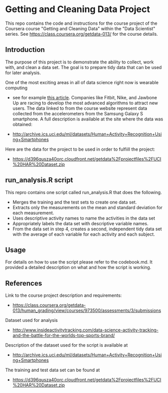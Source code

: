 # Getting and Cleaning Data Project
This repo contains the code and instructions for the course project of the Coursera course "Getting and Cleaning Data" 
within the "Data Scientist" series. See https://class.coursera.org/getdata-013/ for the course details.

## Introduction
The purpose of this project is to demonstrate the ability to collect, work with, and clean a data set. 
The goal is to prepare tidy data that can be used for later analysis.

One of the most exciting areas in all of data science right now is wearable computing 
- see for example [this article](http://www.insideactivitytracking.com/data-science-activity-tracking-and-the-battle-for-the-worlds-top-sports-brand/). 
Companies like Fitbit, Nike, and Jawbone Up are racing to develop the most 
advanced algorithms to attract new users. The data linked to from the course 
website represent data collected from the accelerometers from the Samsung Galaxy S smartphone. 
A full description is available at the site where the data was obtained: 
* http://archive.ics.uci.edu/ml/datasets/Human+Activity+Recognition+Using+Smartphones

Here are the data for the project to be used in order to fulfiill the project:
* https://d396qusza40orc.cloudfront.net/getdata%2Fprojectfiles%2FUCI%20HAR%20Dataset.zip 

## run_analysis.R script
This repro contains one script called run_analysis.R that does the following. 
   * Merges the training and the test sets to create one data set.
   * Extracts only the measurements on the mean and standard deviation for each measurement. 
   * Uses descriptive activity names to name the activities in the data set
   * Appropriately labels the data set with descriptive variable names. 
   * From the data set in step 4, creates a second, independent tidy data set with the average of each variable for each activity and each subject.

## Usage
For details on how to use the script please refer to the codebook.md. It provided a detailed description on what and how 
the script is working.

## References
Link to the course project description and requirements:
* https://class.coursera.org/getdata-013/human_grading/view/courses/973500/assessments/3/submissions

Dataset used for analysis
* http://www.insideactivitytracking.com/data-science-activity-tracking-and-the-battle-for-the-worlds-top-sports-brand/

Description of the dataset used for the script is available at
* http://archive.ics.uci.edu/ml/datasets/Human+Activity+Recognition+Using+Smartphones 

The training and test data set can be found at
* https://d396qusza40orc.cloudfront.net/getdata%2Fprojectfiles%2FUCI%20HAR%20Dataset.zip 